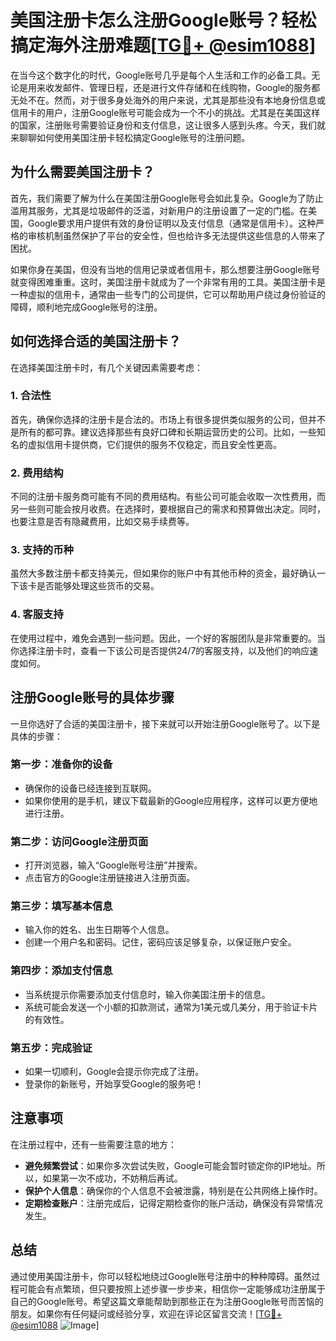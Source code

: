 # 美国注册卡怎么注册Google账号？轻松搞定海外注册难题[[TG💪+ @esim1088](https://t.me/s/esim1088)]

在当今这个数字化的时代，Google账号几乎是每个人生活和工作的必备工具。无论是用来收发邮件、管理日程，还是进行文件存储和在线购物，Google的服务都无处不在。然而，对于很多身处海外的用户来说，尤其是那些没有本地身份信息或信用卡的用户，注册Google账号可能会成为一个不小的挑战。尤其是在美国这样的国家，注册账号需要验证身份和支付信息，这让很多人感到头疼。今天，我们就来聊聊如何使用美国注册卡轻松搞定Google账号的注册问题。

## 为什么需要美国注册卡？

首先，我们需要了解为什么在美国注册Google账号会如此复杂。Google为了防止滥用其服务，尤其是垃圾邮件的泛滥，对新用户的注册设置了一定的门槛。在美国，Google要求用户提供有效的身份证明以及支付信息（通常是信用卡）。这种严格的审核机制虽然保护了平台的安全性，但也给许多无法提供这些信息的人带来了困扰。

如果你身在美国，但没有当地的信用记录或者信用卡，那么想要注册Google账号就变得困难重重。这时，美国注册卡就成为了一个非常有用的工具。美国注册卡是一种虚拟的信用卡，通常由一些专门的公司提供，它可以帮助用户绕过身份验证的障碍，顺利地完成Google账号的注册。

## 如何选择合适的美国注册卡？

在选择美国注册卡时，有几个关键因素需要考虑：

### 1. **合法性**
   首先，确保你选择的注册卡是合法的。市场上有很多提供类似服务的公司，但并不是所有的都可靠。建议选择那些有良好口碑和长期运营历史的公司。比如，一些知名的虚拟信用卡提供商，它们提供的服务不仅稳定，而且安全性更高。

### 2. **费用结构**
   不同的注册卡服务商可能有不同的费用结构。有些公司可能会收取一次性费用，而另一些则可能会按月收费。在选择时，要根据自己的需求和预算做出决定。同时，也要注意是否有隐藏费用，比如交易手续费等。

### 3. **支持的币种**
   虽然大多数注册卡都支持美元，但如果你的账户中有其他币种的资金，最好确认一下该卡是否能够处理这些货币的交易。

### 4. **客服支持**
   在使用过程中，难免会遇到一些问题。因此，一个好的客服团队是非常重要的。当你选择注册卡时，查看一下该公司是否提供24/7的客服支持，以及他们的响应速度如何。

## 注册Google账号的具体步骤

一旦你选好了合适的美国注册卡，接下来就可以开始注册Google账号了。以下是具体的步骤：

### 第一步：准备你的设备
   - 确保你的设备已经连接到互联网。
   - 如果你使用的是手机，建议下载最新的Google应用程序，这样可以更方便地进行注册。

### 第二步：访问Google注册页面
   - 打开浏览器，输入“Google账号注册”并搜索。
   - 点击官方的Google注册链接进入注册页面。

### 第三步：填写基本信息
   - 输入你的姓名、出生日期等个人信息。
   - 创建一个用户名和密码。记住，密码应该足够复杂，以保证账户安全。

### 第四步：添加支付信息
   - 当系统提示你需要添加支付信息时，输入你美国注册卡的信息。
   - 系统可能会发送一个小额的扣款测试，通常为1美元或几美分，用于验证卡片的有效性。

### 第五步：完成验证
   - 如果一切顺利，Google会提示你完成了注册。
   - 登录你的新账号，开始享受Google的服务吧！

## 注意事项

在注册过程中，还有一些需要注意的地方：

- **避免频繁尝试**：如果你多次尝试失败，Google可能会暂时锁定你的IP地址。所以，如果第一次不成功，不妨稍后再试。
- **保护个人信息**：确保你的个人信息不会被泄露，特别是在公共网络上操作时。
- **定期检查账户**：注册完成后，记得定期检查你的账户活动，确保没有异常情况发生。

## 总结

通过使用美国注册卡，你可以轻松地绕过Google账号注册中的种种障碍。虽然过程可能会有点繁琐，但只要按照上述步骤一步步来，相信你一定能够成功注册属于自己的Google账号。希望这篇文章能帮助到那些正在为注册Google账号而苦恼的朋友。如果你有任何疑问或经验分享，欢迎在评论区留言交流！[[TG💪+ @esim1088](https://t.me/s/esim1088) ![Image](https://i.postimg.cc/4NQfJmqS/Snipaste-2025-05-13-00-14-12.png)]